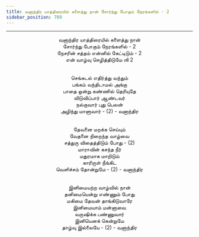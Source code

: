 ```yaml
---
title: வனாந்திர யாத்திரையில் களைத்து நான் சோர்ந்து போகும் நேரங்களில் - 2
sidebar_position: 709
---
```


---
<center>
வனாந்திர யாத்திரையில் களைத்து நான்<br/>
சோர்ந்து போகும் நேரங்களில் - 2<br/>
நேசரின் சத்தம் என்னில் கேட்டிடும் - 2<br/>
என் வாழ்வு செழித்திடுமே ஶி 2<br/><br/>

செங்கடல் எதிர்த்து வந்தும்<br/>
பங்கம் வந்திடாமல் அங்கு<br/>
பாதை ஒன்று கண்ணில் தெரியுதே<br/>
விடுவிப்பார் ஆண்டவர்<br/>
நல்குவார் புது பெலன்<br/>
அழிந்து மாளுவார் - (2)        - வனாந்திர<br/><br/>

தேவனை மறக்க செய்யும்<br/>
வேதனை நிறைந்த வாழ்வை<br/>
சத்துரு விதைத்திடும் போது - (2)<br/>
மாராவின் கசந்த நீர்<br/>
மதுரமாக மாறிடும்<br/>
காரிருள் நீங்கிட<br/>
வெளிச்சம் தோன்றுமே - (2)        - வனாந்திர<br/><br/>

இனிமையற்ற வாழ்வில் நான்<br/>
தனிமையென்று எண்ணும் போது<br/>
மகிமை தேவன் தாங்கிடுவாரே<br/>
இனிமையாம் மன்னாவை<br/>
வருஷிக்க பண்ணுவார்<br/>
இனியெனக் கென்றுமே<br/>
தாழ்வு இல்லையே - (2)        - வனாந்திர
</center>